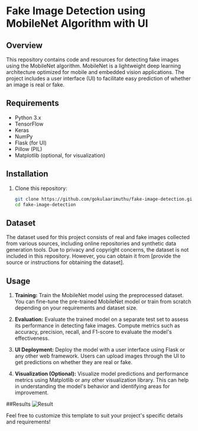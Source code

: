 
# Fake Image Detection using MobileNet Algorithm with UI

## Overview
This repository contains code and resources for detecting fake images using the MobileNet algorithm. MobileNet is a lightweight deep learning architecture optimized for mobile and embedded vision applications. The project includes a user interface (UI) to facilitate easy prediction of whether an image is real or fake.

## Requirements
- Python 3.x
- TensorFlow
- Keras
- NumPy
- Flask (for UI)
- Pillow (PIL)
- Matplotlib (optional, for visualization)

## Installation
1. Clone this repository:
    ```bash
    git clone https://github.com/gokulaarimuthu/fake-image-detection.git
    cd fake-image-detection
    ```


## Dataset
The dataset used for this project consists of real and fake images collected from various sources, including online repositories and synthetic data generation tools. Due to privacy and copyright concerns, the dataset is not included in this repository. However, you can obtain it from [provide the source or instructions for obtaining the dataset].

## Usage
1. **Training:** Train the MobileNet model using the preprocessed dataset. You can fine-tune the pre-trained MobileNet model or train from scratch depending on your requirements and dataset size.

2. **Evaluation:** Evaluate the trained model on a separate test set to assess its performance in detecting fake images. Compute metrics such as accuracy, precision, recall, and F1-score to evaluate the model's effectiveness.

3. **UI Deployment:** Deploy the model with a user interface using Flask or any other web framework. Users can upload images through the UI to get predictions on whether they are real or fake.

4. **Visualization (Optional):** Visualize model predictions and performance metrics using Matplotlib or any other visualization library. This can help in understanding the model's behavior and identifying areas for improvement.

##Results
![Result](https://github.com/gokulaarimuthu/fake-image-detection-mobilenet/assets/127466084/59687321-c974-46d5-b49d-bc5be9fe0faf)


Feel free to customize this template to suit your project's specific details and requirements!
